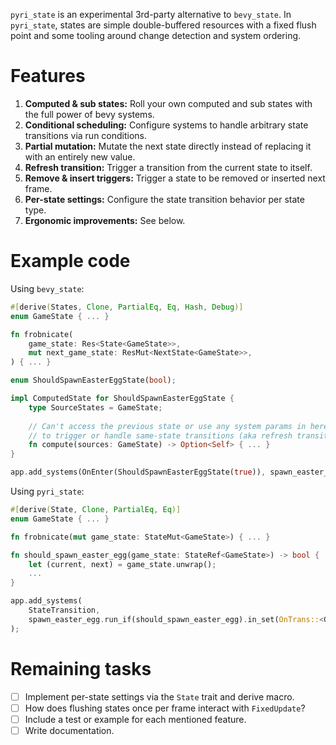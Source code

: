 `pyri_state` is an experimental 3rd-party alternative to `bevy_state`. In `pyri_state`, states are simple double-buffered resources with a fixed flush point and some tooling around change detection and system ordering.

# Features

1. **Computed & sub states:** Roll your own computed and sub states with the full power of bevy systems.
2. **Conditional scheduling:** Configure systems to handle arbitrary state transitions via run conditions.
3. **Partial mutation:** Mutate the next state directly instead of replacing it with an entirely new value.
4. **Refresh transition:** Trigger a transition from the current state to itself.
5. **Remove & insert triggers:** Trigger a state to be removed or inserted next frame.
6. **Per-state settings:** Configure the state transition behavior per state type.
7. **Ergonomic improvements:** See below.

# Example code

Using `bevy_state`:

```rust
#[derive(States, Clone, PartialEq, Eq, Hash, Debug)]
enum GameState { ... }

fn frobnicate(
    game_state: Res<State<GameState>>,
    mut next_game_state: ResMut<NextState<GameState>>,
) { ... }

enum ShouldSpawnEasterEggState(bool);

impl ComputedState for ShouldSpawnEasterEggState {
    type SourceStates = GameState;
    
    // Can't access the previous state or use any system params in here, and there's no way
    // to trigger or handle same-state transitions (aka refresh transitions) on GameState.
    fn compute(sources: GameState) -> Option<Self> { ... }
}

app.add_systems(OnEnter(ShouldSpawnEasterEggState(true)), spawn_easter_egg);
```

Using `pyri_state`:

```rust
#[derive(State, Clone, PartialEq, Eq)]
enum GameState { ... }

fn frobnicate(mut game_state: StateMut<GameState>) { ... }

fn should_spawn_easter_egg(game_state: StateRef<GameState>) -> bool {
    let (current, next) = game_state.unwrap();
    ...
}

app.add_systems(
    StateTransition,
    spawn_easter_egg.run_if(should_spawn_easter_egg).in_set(OnTrans::<GameState>::Apply),
);
```

# Remaining tasks

- [ ] Implement per-state settings via the `State` trait and derive macro.
- [ ] How does flushing states once per frame interact with `FixedUpdate`?
- [ ] Include a test or example for each mentioned feature.
- [ ] Write documentation.
